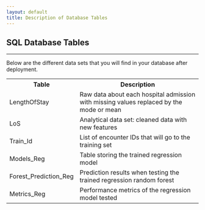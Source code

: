 ```yaml
---
layout: default
title: Description of Database Tables
---
```


## SQL Database Tables
--------------------------

Below are the different data sets that you will find in your database after deployment. 

<table class="table table-striped table-condensed">
   <tr>
    <th>Table</th>
    <th>Description</th>
  </tr>
  <tr>
    <td>LengthOfStay</td>
    <td>Raw data about each hospital admission with missing values replaced by the mode or mean </td>
  </tr>
  <tr>
    <td>LoS </td>
    <td>Analytical data set: cleaned data with new features</td>
  </tr>
  <tr>
    <td>Train_Id</td>
    <td>List of encounter IDs that will go to the training set</td>
  </tr>
    <tr>
    <td>Models_Reg</td>
    <td>Table storing the trained regression model</td>
  </tr>
    <tr>
    <td>Forest_Prediction_Reg</td>
    <td>Prediction results when testing the trained regression random forest</td>
  </tr>
    <tr>
    <td>Metrics_Reg</td>
    <td>Performance metrics of the regression model tested</td>
  </tr>
</table>
